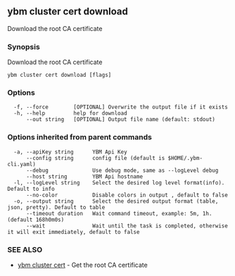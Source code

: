 ## ybm cluster cert download

Download the root CA certificate

### Synopsis

Download the root CA certificate

```
ybm cluster cert download [flags]
```

### Options

```
  -f, --force        [OPTIONAL] Overwrite the output file if it exists
  -h, --help         help for download
      --out string   [OPTIONAL] Output file name (default: stdout)
```

### Options inherited from parent commands

```
  -a, --apiKey string      YBM Api Key
      --config string      config file (default is $HOME/.ybm-cli.yaml)
      --debug              Use debug mode, same as --logLevel debug
      --host string        YBM Api hostname
  -l, --logLevel string    Select the desired log level format(info). Default to info
      --no-color           Disable colors in output , default to false
  -o, --output string      Select the desired output format (table, json, pretty). Default to table
      --timeout duration   Wait command timeout, example: 5m, 1h. (default 168h0m0s)
      --wait               Wait until the task is completed, otherwise it will exit immediately, default to false
```

### SEE ALSO

* [ybm cluster cert](ybm_cluster_cert.md)	 - Get the root CA certificate

